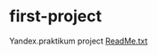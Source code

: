 # first-project
Yandex.praktikum project
[ReadMe.txt](https://github.com/TaniaKubar/first-project/files/8754274/ReadMe.txt)
